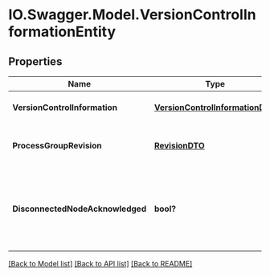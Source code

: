 # IO.Swagger.Model.VersionControlInformationEntity
## Properties

Name | Type | Description | Notes
------------ | ------------- | ------------- | -------------
**VersionControlInformation** | [**VersionControlInformationDTO**](VersionControlInformationDTO.md) | The Version Control information | [optional] 
**ProcessGroupRevision** | [**RevisionDTO**](RevisionDTO.md) | The Revision for the Process Group | [optional] 
**DisconnectedNodeAcknowledged** | **bool?** | Acknowledges that this node is disconnected to allow for mutable requests to proceed. | [optional] 

[[Back to Model list]](../README.md#documentation-for-models) [[Back to API list]](../README.md#documentation-for-api-endpoints) [[Back to README]](../README.md)

